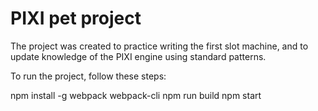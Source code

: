 # PIXI pet project

The project was created to practice writing the first slot machine, and to update knowledge of the PIXI engine using standard patterns.

 To run the project, follow these steps:

 npm install -g webpack webpack-cli
 npm run build
npm start

